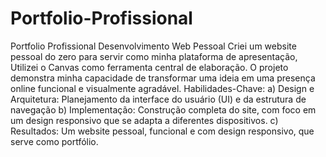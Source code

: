 # Portfolio-Profissional
Portfolio Profissional
Desenvolvimento Web Pessoal
Criei um website pessoal do zero para servir como minha plataforma de apresentação, 
Utilizei o Canvas como ferramenta central de elaboração. 
O projeto demonstra minha capacidade de transformar uma ideia em uma presença online funcional e visualmente agradável.
Habilidades-Chave:
  a) Design e Arquitetura: Planejamento da interface do usuário (UI) e da estrutura de navegação
  b) Implementação: Construção completa do site, com foco em um design responsivo que se adapta a diferentes dispositivos.
  c) Resultados: Um website pessoal, funcional e com design responsivo, que serve como portfólio.
